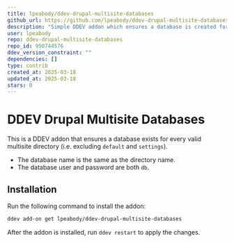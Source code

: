 ```yaml
---
title: lpeabody/ddev-drupal-multisite-databases
github_url: https://github.com/lpeabody/ddev-drupal-multisite-databases
description: "Simple DDEV addon which ensures a database is created for every multisite directory that exists in the codebase."
user: lpeabody
repo: ddev-drupal-multisite-databases
repo_id: 950744576
ddev_version_constraint: ""
dependencies: []
type: contrib
created_at: 2025-03-18
updated_at: 2025-03-18
stars: 0
---
```


# DDEV Drupal Multisite Databases

This is a DDEV addon that ensures a database exists for every valid multisite
directory (i.e. excluding `default` and `settings`).

- The database name is the same as the directory name.
- The database user and password are both `db`.

## Installation

Run the following command to install the addon:

```bash
ddev add-on get lpeabody/ddev-drupal-multisite-databases
```

After the addon is installed, run `ddev restart` to apply the changes.
